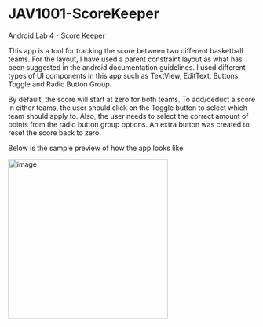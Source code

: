 # JAV1001-ScoreKeeper
Android Lab 4 - Score Keeper

This app is a tool for tracking the score between two different basketball teams. For the layout, I have used a parent constraint layout as what has been suggested in the android documentation guidelines. I used different types of UI components in this app such as TextView, EditText, Buttons, Toggle and Radio Button Group. 

By default, the score will start at zero for both teams. To add/deduct a score in either teams, the user should click on the Toggle button to select which team should apply to. Also, the user needs to select the correct amount of points from the radio button group options. An extra button was created to reset the score back to zero.


Below is the sample preview of how the app looks like:

<img width="325" alt="image" src="https://user-images.githubusercontent.com/22863383/138016999-5b42ae7d-dc69-4671-bc6d-23512d0c56e4.png">


